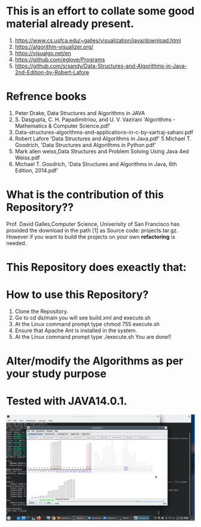 # This is an effort to collate some good material already present.

1) https://www.cs.usfca.edu/~galles/visualization/java/download.html
2) https://algorithm-visualizer.org/
3) https://visualgo.net/en
4) https://github.com/eglove/Programs
5) https://github.com/srsandy/Data-Structures-and-Algorithms-in-Java-2nd-Edition-by-Robert-Lafore

# Refrence books
1) Peter Drake, Data Structures and Algorithms in JAVA 
2) S. Dasgupta, C. H. Papadimitriou, and U. V. Vazirani 'Algorithms - Mathematics & Computer Science.pdf'
3) Data-structures-algorithms-and-applications-in-c-by-sartraj-sahani.pdf
4) Robert Lafore 'Data Structures and Algorithms in Java.pdf' 
5 Michael T. Goodrich, 'Data Structures and Algorithms in Python.pdf'
6) Mark allen weiss,Data Structures and Problem Solving Using Java 4ed Weiss.pdf
7) Michael T. Goodrich, 'Data Structures and Algorithms in Java, 6th Edition, 2014.pdf'

# What is the contribution of this Repository??
Prof. David Galles,Computer Science, Univerisity of San Francisco has provided the download in the path [1] as Source code: projects.tar.gz. However if you want to build the projects on your own **refactoring** is needed. 

# This Repository does exeactly that:

# How to use this Repository?
1) Clone the Repository.
2) Go to cd ds/main you will see build.xml and execute.sh
3) At the Linux command prompt type chmod 755 execute.sh
4) Ensure that Apache Ant is installed in the system. 
5) At the Linux command prompt type ./execute.sh
You are done!!

# Alter/modify the Algorithms as per your study purpose
# Tested with JAVA14.0.1. 

![VisualizerInAction](VisualizerInAction.png)



